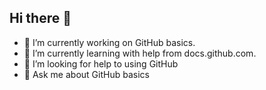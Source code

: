 ## Hi there 👋

- 🔭 I’m currently working on GitHub basics.
- 🌱 I’m currently learning with help from docs.github.com.
- 🤔 I’m looking for help to using GitHub
- 💬 Ask me about GitHub basics

